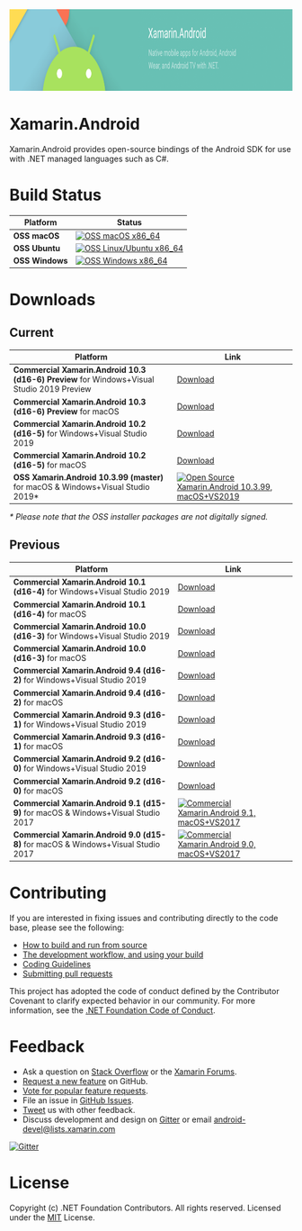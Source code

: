 <img src="Documentation/images/banner.png" alt="Xamarin.Android banner" height="145" >

Xamarin.Android
===============

Xamarin.Android provides open-source bindings of the Android SDK for use with
.NET managed languages such as C#.

# Build Status

| Platform              | Status |
|-----------------------|--------|
| **OSS macOS**         | [![OSS macOS x86_64][oss-macOS-x86_64-icon]][oss-macOS-x86_64-status] |
| **OSS Ubuntu**        | [![OSS Linux/Ubuntu x86_64][oss-ubuntu-x86_64-icon]][oss-ubuntu-x86_64-status] |
| **OSS Windows**       | [![OSS Windows x86_64][oss-windows-x86_64-icon]][oss-windows-x86_64-status] |

[oss-macOS-x86_64-icon]: https://jenkins.mono-project.com/view/Xamarin.Android/job/xamarin-android/badge/icon
[oss-macOS-x86_64-status]: https://jenkins.mono-project.com/view/Xamarin.Android/job/xamarin-android/
[oss-ubuntu-x86_64-icon]: https://dev.azure.com/xamarin/public/_apis/build/status/Xamarin.Android-OSS?branchName=master
[oss-ubuntu-x86_64-status]: https://dev.azure.com/xamarin/public/_build/latest?definitionId=48
[oss-windows-x86_64-icon]: https://devdiv.visualstudio.com/_apis/public/build/definitions/0bdbc590-a062-4c3f-b0f6-9383f67865ee/7212/badge
[oss-windows-x86_64-status]: https://devdiv.visualstudio.com/DevDiv/Default/_build/index?definitionId=7212

# Downloads

## Current

| Platform        | Link   |
|-----------------|--------|
| **Commercial Xamarin.Android 10.3 (d16-6) Preview** for Windows+Visual Studio 2019 Preview  | [Download][commercial-d16-6-Windows-x86_64] |
| **Commercial Xamarin.Android 10.3 (d16-6) Preview** for macOS                               | [Download][commercial-d16-6-macOS-x86_64]   |
| **Commercial Xamarin.Android 10.2 (d16-5)** for Windows+Visual Studio 2019                  | [Download][commercial-d16-5-Windows-x86_64] |
| **Commercial Xamarin.Android 10.2 (d16-5)** for macOS                                       | [Download][commercial-d16-5-macOS-x86_64]   |
| **OSS Xamarin.Android 10.3.99 (master)** for macOS &amp; Windows+Visual Studio 2019\*       | [![Open Source Xamarin.Android 10.3.99, macOS+VS2019][oss-master-macOS-x86_64-icon]][oss-master-macOS-x86_64-artifacts] |

*\* Please note that the OSS installer packages are not digitally signed.*

## Previous

| Platform        | Link   |
|-----------------|--------|
| **Commercial Xamarin.Android 10.1 (d16-4)** for Windows+Visual Studio 2019                  | [Download][commercial-d16-4-Windows-x86_64] |
| **Commercial Xamarin.Android 10.1 (d16-4)** for macOS                                       | [Download][commercial-d16-4-macOS-x86_64]   |
| **Commercial Xamarin.Android 10.0 (d16-3)** for Windows+Visual Studio 2019                  | [Download][commercial-d16-3-Windows-x86_64] |
| **Commercial Xamarin.Android 10.0 (d16-3)** for macOS                                       | [Download][commercial-d16-3-macOS-x86_64]   |
| **Commercial Xamarin.Android 9.4 (d16-2)** for Windows+Visual Studio 2019                   | [Download][commercial-d16-2-Windows-x86_64] |
| **Commercial Xamarin.Android 9.4 (d16-2)** for macOS                                        | [Download][commercial-d16-2-macOS-x86_64]   |
| **Commercial Xamarin.Android 9.3 (d16-1)** for Windows+Visual Studio 2019                   | [Download][commercial-d16-1-Windows-x86_64] |
| **Commercial Xamarin.Android 9.3 (d16-1)** for macOS                                        | [Download][commercial-d16-1-macOS-x86_64]   |
| **Commercial Xamarin.Android 9.2 (d16-0)** for Windows+Visual Studio 2019                   | [Download][commercial-d16-0-Windows-x86_64] |
| **Commercial Xamarin.Android 9.2 (d16-0)** for macOS                                        | [Download][commercial-d16-0-macOS-x86_64]   |
| **Commercial Xamarin.Android 9.1 (d15-9)** for macOS &amp; Windows+Visual Studio 2017       | [![Commercial Xamarin.Android 9.1, macOS+VS2017][commercial-d15-9-macOS-x86_64-icon]][commercial-d15-9-macOS-x86_64-status] |
| **Commercial Xamarin.Android 9.0 (d15-8)** for macOS &amp; Windows+Visual Studio 2017       | [![Commercial Xamarin.Android 9.0, macOS+VS2017][commercial-d15-8-macOS-x86_64-icon]][commercial-d15-8-macOS-x86_64-status] |

[commercial-d15-8-macOS-x86_64-icon]:     https://jenkins.mono-project.com/view/Xamarin.Android/job/xamarin-android-builds-d15-8/badge/icon
[commercial-d15-8-macOS-x86_64-status]:   https://jenkins.mono-project.com/view/Xamarin.Android/job/xamarin-android-builds-d15-8/
[commercial-d15-9-macOS-x86_64-icon]:     https://jenkins.mono-project.com/view/Xamarin.Android/job/xamarin-android-builds-d15-9/badge/icon
[commercial-d15-9-macOS-x86_64-status]:   https://jenkins.mono-project.com/view/Xamarin.Android/job/xamarin-android-builds-d15-9/
[commercial-d16-0-Windows-x86_64]:        https://aka.ms/xamarin-android-commercial-d16-0-windows
[commercial-d16-0-macOS-x86_64]:          https://aka.ms/xamarin-android-commercial-d16-0-macos
[commercial-d16-1-Windows-x86_64]:        https://aka.ms/xamarin-android-commercial-d16-1-windows
[commercial-d16-1-macOS-x86_64]:          https://aka.ms/xamarin-android-commercial-d16-1-macos
[commercial-d16-2-Windows-x86_64]:        https://aka.ms/xamarin-android-commercial-d16-2-windows
[commercial-d16-2-macOS-x86_64]:          https://aka.ms/xamarin-android-commercial-d16-2-macos
[commercial-d16-3-Windows-x86_64]:        https://aka.ms/xamarin-android-commercial-d16-3-windows
[commercial-d16-3-macOS-x86_64]:          https://aka.ms/xamarin-android-commercial-d16-3-macos
[commercial-d16-4-Windows-x86_64]:        https://aka.ms/xamarin-android-commercial-d16-4-windows
[commercial-d16-4-macOS-x86_64]:          https://aka.ms/xamarin-android-commercial-d16-4-macos
[commercial-d16-5-Windows-x86_64]:        https://aka.ms/xamarin-android-commercial-d16-5-windows
[commercial-d16-5-macOS-x86_64]:          https://aka.ms/xamarin-android-commercial-d16-5-macos
[commercial-d16-6-Windows-x86_64]:        https://aka.ms/xamarin-android-commercial-d16-6-windows
[commercial-d16-6-macOS-x86_64]:          https://aka.ms/xamarin-android-commercial-d16-6-macos
[oss-master-macOS-x86_64-icon]:           https://jenkins.mono-project.com/view/Xamarin.Android/job/xamarin-android/lastSuccessfulBuild/badge/icon
[oss-master-macOS-x86_64-artifacts]:      https://jenkins.mono-project.com/view/Xamarin.Android/job/xamarin-android/lastSuccessfulBuild/Azure

# Contributing

If you are interested in fixing issues and contributing directly to the code base, please see the following:

  - [How to build and run from source](Documentation/README.md#building-from-source)
  - [The development workflow, and using your build](Documentation/README.md#development-workflow)
  - [Coding Guidelines](http://www.mono-project.com/community/contributing/coding-guidelines/)
  - [Submitting pull requests](https://github.com/xamarin/xamarin-android/wiki/Submitting-Bugs,-Feature-Requests,-and-Pull-Requests#pull-requests)

This project has adopted the code of conduct defined by the Contributor Covenant
to clarify expected behavior in our community. For more information, see the
[.NET Foundation Code of Conduct](http://www.dotnetfoundation.org/code-of-conduct).

# Feedback

  - Ask a question on [Stack Overflow](https://stackoverflow.com/questions/tagged/xamarin.android) or the [Xamarin Forums](https://forums.xamarin.com/categories/android).
  - [Request a new feature](https://github.com/xamarin/xamarin-android/wiki/Submitting-Bugs,-Feature-Requests,-and-Pull-Requests) on GitHub.
  - [Vote for popular feature requests](https://github.com/xamarin/xamarin-android/issues?utf8=%E2%9C%93&q=is%3Aissue+is%3Aopen+label%3Aenhancement+sort%3Areactions-%2B1-desc).
  - File an issue in [GitHub Issues](https://github.com/xamarin/xamarin-android/issues/new).
  - [Tweet](https://twitter.com/xamarinhq) us with other feedback.
  - Discuss development and design on [Gitter](https://gitter.im/xamarin/xamarin-android) or email [android-devel@lists.xamarin.com](android-devel@lists.xamarin.com) 

[![Gitter](https://badges.gitter.im/Join%20Chat.svg)](https://gitter.im/xamarin/xamarin-android?utm_source=badge&utm_medium=badge&utm_campaign=pr-badge&utm_content=badge)

# License

Copyright (c) .NET Foundation Contributors. All rights reserved.
Licensed under the [MIT](LICENSE) License.
